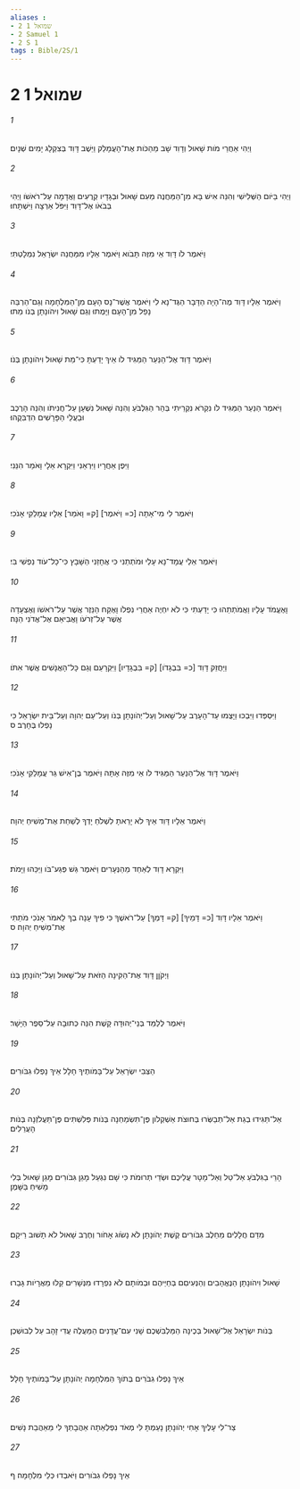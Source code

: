 ```yaml
---
aliases : 
- 2 שמואל 1
- 2 Samuel 1
- 2 S 1
tags : Bible/2S/1
---
```


# 2 שמואל 1

###### 1
וַיְהִי אַחֲרֵי מֹות שָׁאוּל וְדָוִד שָׁב מֵהַכֹּות אֶת־הָעֲמָלֵק וַיֵּשֶׁב דָּוִד בְּצִקְלָג יָמִים שְׁנָיִם׃
###### 2
וַיְהִי בַּיֹּום הַשְּׁלִישִׁי וְהִנֵּה אִישׁ בָּא מִן־הַמַּחֲנֶה מֵעִם שָׁאוּל וּבְגָדָיו קְרֻעִים וַאֲדָמָה עַל־רֹאשֹׁו וַיְהִי בְּבֹאֹו אֶל־דָּוִד וַיִּפֹּל אַרְצָה וַיִּשְׁתָּחוּ׃
###### 3
וַיֹּאמֶר לֹו דָּוִד אֵי מִזֶּה תָּבֹוא וַיֹּאמֶר אֵלָיו מִמַּחֲנֵה יִשְׂרָאֵל נִמְלָטְתִּי׃
###### 4
וַיֹּאמֶר אֵלָיו דָּוִד מֶה־הָיָה הַדָּבָר הַגֶּד־נָא לִי וַיֹּאמֶר אֲשֶׁר־נָס הָעָם מִן־הַמִּלְחָמָה וְגַם־הַרְבֵּה נָפַל מִן־הָעָם וַיָּמֻתוּ וְגַם שָׁאוּל וִיהֹונָתָן בְּנֹו מֵתוּ׃
###### 5
וַיֹּאמֶר דָּוִד אֶל־הַנַּעַר הַמַּגִּיד לֹו אֵיךְ יָדַעְתָּ כִּי־מֵת שָׁאוּל וִיהֹונָתָן בְּנֹו׃
###### 6
וַיֹּאמֶר הַנַּעַר הַמַּגִּיד לֹו נִקְרֹא נִקְרֵיתִי בְּהַר הַגִּלְבֹּעַ וְהִנֵּה שָׁאוּל נִשְׁעָן עַל־חֲנִיתֹו וְהִנֵּה הָרֶכֶב וּבַעֲלֵי הַפָּרָשִׁים הִדְבִּקֻהוּ׃
###### 7
וַיִּפֶן אַחֲרָיו וַיִּרְאֵנִי וַיִּקְרָא אֵלָי וָאֹמַר הִנֵּנִי׃
###### 8
וַיֹּאמֶר לִי מִי־אָתָּה [כ= וַיֹּאמֶר] [ק= וָאֹמַר] אֵלָיו עֲמָלֵקִי אָנֹכִי׃
###### 9
וַיֹּאמֶר אֵלַי עֲמָד־נָא עָלַי וּמֹתְתֵנִי כִּי אֲחָזַנִי הַשָּׁבָץ כִּי־כָל־עֹוד נַפְשִׁי בִּי׃
###### 10
וָאֶעֱמֹד עָלָיו וַאֲמֹתְתֵהוּ כִּי יָדַעְתִּי כִּי לֹא יִחְיֶה אַחֲרֵי נִפְלֹו וָאֶקַּח הַנֵּזֶר אֲשֶׁר עַל־רֹאשֹׁו וְאֶצְעָדָה אֲשֶׁר עַל־זְרֹעֹו וָאֲבִיאֵם אֶל־אֲדֹנִי הֵנָּה׃
###### 11
וַיַּחֲזֵק דָּוִד [כ= בִּבְגָדֹו] [ק= בִּבְגָדָיו] וַיִּקְרָעֵם וְגַם כָּל־הָאֲנָשִׁים אֲשֶׁר אִתֹּו׃
###### 12
וַיִּסְפְּדוּ וַיִּבְכּוּ וַיָּצֻמוּ עַד־הָעָרֶב עַל־שָׁאוּל וְעַל־יְהֹונָתָן בְּנֹו וְעַל־עַם יְהוָה וְעַל־בֵּית יִשְׂרָאֵל כִּי נָפְלוּ בֶּחָרֶב׃ ס
###### 13
וַיֹּאמֶר דָּוִד אֶל־הַנַּעַר הַמַּגִּיד לֹו אֵי מִזֶּה אָתָּה וַיֹּאמֶר בֶּן־אִישׁ גֵּר עֲמָלֵקִי אָנֹכִי׃
###### 14
וַיֹּאמֶר אֵלָיו דָּוִד אֵיךְ לֹא יָרֵאתָ לִשְׁלֹחַ יָדְךָ לְשַׁחֵת אֶת־מְשִׁיחַ יְהוָה׃
###### 15
וַיִּקְרָא דָוִד לְאַחַד מֵהַנְּעָרִים וַיֹּאמֶר גַּשׁ פְּגַע־בֹּו וַיַּכֵּהוּ וַיָּמֹת׃
###### 16
וַיֹּאמֶר אֵלָיו דָּוִד [כ= דָּמֵיךָ] [ק= דָּמְךָ] עַל־רֹאשֶׁךָ כִּי פִיךָ עָנָה בְךָ לֵאמֹר אָנֹכִי מֹתַתִּי אֶת־מְשִׁיחַ יְהוָה׃ ס
###### 17
וַיְקֹןֵן דָּוִד אֶת־הַקִּינָה הַזֹּאת עַל־שָׁאוּל וְעַל־יְהֹונָתָן בְּנֹו׃
###### 18
וַיֹּאמֶר לְלַמֵּד בְּנֵי־יְהוּדָה קָשֶׁת הִנֵּה כְתוּבָה עַל־סֵפֶר הַיָּשָׁר׃
###### 19
הַצְּבִי יִשְׂרָאֵל עַל־בָּמֹותֶיךָ חָלָל אֵיךְ נָפְלוּ גִבֹּורִים׃
###### 20
אַל־תַּגִּידוּ בְגַת אַל־תְּבַשְּׂרוּ בְּחוּצֹת אַשְׁקְלֹון פֶּן־תִּשְׂמַחְנָה בְּנֹות פְּלִשְׁתִּים פֶּן־תַּעֲלֹזְנָה בְּנֹות הָעֲרֵלִים׃
###### 21
הָרֵי בַגִּלְבֹּעַ אַל־טַל וְאַל־מָטָר עֲלֵיכֶם וּשְׂדֵי תְרוּמֹת כִּי שָׁם נִגְעַל מָגֵן גִּבֹּורִים מָגֵן שָׁאוּל בְּלִי מָשִׁיחַ בַּשָּׁמֶן׃
###### 22
מִדַּם חֲלָלִים מֵחֵלֶב גִּבֹּורִים קֶשֶׁת יְהֹונָתָן לֹא נָשֹׂוג אָחֹור וְחֶרֶב שָׁאוּל לֹא תָשׁוּב רֵיקָם׃
###### 23
שָׁאוּל וִיהֹונָתָן הַנֶּאֱהָבִים וְהַנְּעִיםִם בְּחַיֵּיהֶם וּבְמֹותָם לֹא נִפְרָדוּ מִנְּשָׁרִים קַלּוּ מֵאֲרָיֹות גָּבֵרוּ׃
###### 24
בְּנֹות יִשְׂרָאֵל אֶל־שָׁאוּל בְּכֶינָה הַמַּלְבִּשְׁכֶם שָׁנִי עִם־עֲדָנִים הַמַּעֲלֶה עֲדִי זָהָב עַל לְבוּשְׁכֶן׃
###### 25
אֵיךְ נָפְלוּ גִבֹּרִים בְּתֹוךְ הַמִּלְחָמָה יְהֹונָתָן עַל־בָּמֹותֶיךָ חָלָל׃
###### 26
צַר־לִי עָלֶיךָ אָחִי יְהֹונָתָן נָעַמְתָּ לִּי מְאֹד נִפְלְאַתָה אַהֲבָתְךָ לִי מֵאַהֲבַת נָשִׁים׃
###### 27
אֵיךְ נָפְלוּ גִבֹּורִים וַיֹּאבְדוּ כְּלֵי מִלְחָמָה׃ ף
